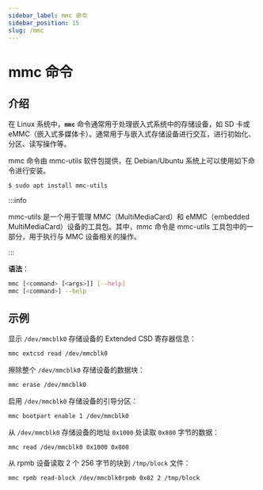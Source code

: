 ```yaml
---
sidebar_label: mmc 命令
sidebar_position: 15
slug: /mmc
---
```


# mmc 命令



## 介绍

在 Linux 系统中，**`mmc`** 命令通常用于处理嵌入式系统中的存储设备，如 SD 卡或 eMMC（嵌入式多媒体卡）。通常用于与嵌入式存储设备进行交互，进行初始化、分区、读写操作等。

mmc 命令由 mmc-utils 软件包提供，在 Debian/Ubuntu 系统上可以使用如下命令进行安装。

```shell
$ sudo apt install mmc-utils
```

:::info

mmc-utils 是一个用于管理 MMC（MultiMediaCard）和 eMMC（embedded MultiMediaCard）设备的工具包。其中，mmc 命令是 mmc-utils 工具包中的一部分，用于执行与 MMC 设备相关的操作。

:::

**语法**：

```bash
mmc [<command> [<args>]] [--help]
mmc [<command>] --help
```



## 示例

显示 `/dev/mmcblk0` 存储设备的 Extended CSD 寄存器信息：

```bash
mmc extcsd read /dev/mmcblk0
```

擦除整个 `/dev/mmcblk0` 存储设备的数据块：

```bash
mmc erase /dev/mmcblk0
```

启用 `/dev/mmcblk0` 存储设备的引导分区：

```bash
mmc bootpart enable 1 /dev/mmcblk0
```

从 `/dev/mmcblk0` 存储设备的地址 `0x1000` 处读取 `0x800` 字节的数据：

```bash
mmc read /dev/mmcblk0 0x1000 0x800
```

从 rpmb 设备读取 2 个 256 字节的块到 `/tmp/block` 文件：

```bash
mmc rpmb read-block /dev/mmcblk0rpmb 0x02 2 /tmp/block
```

